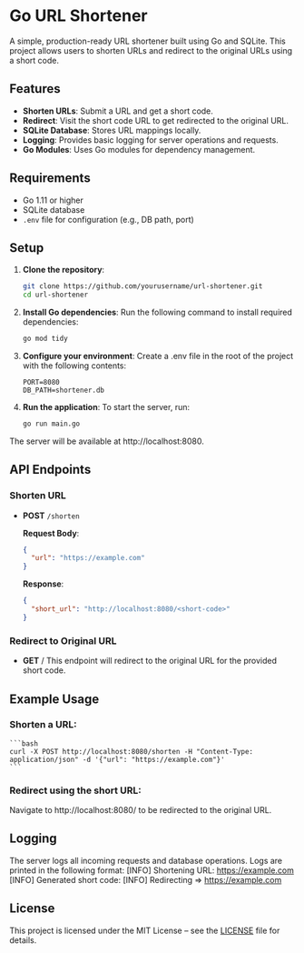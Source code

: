 # Go URL Shortener

A simple, production-ready URL shortener built using Go and SQLite. This project allows users to shorten URLs and redirect to the original URLs using a short code.

## Features

- **Shorten URLs**: Submit a URL and get a short code.
- **Redirect**: Visit the short code URL to get redirected to the original URL.
- **SQLite Database**: Stores URL mappings locally.
- **Logging**: Provides basic logging for server operations and requests.
- **Go Modules**: Uses Go modules for dependency management.


## Requirements

- Go 1.11 or higher
- SQLite database
- `.env` file for configuration (e.g., DB path, port)

## Setup

1. **Clone the repository**:
   ```bash
   git clone https://github.com/yourusername/url-shortener.git
   cd url-shortener
   ```

2. **Install Go dependencies**:
Run the following command to install required dependencies:
    ```bash
    go mod tidy
    ```

3. **Configure your environment**:
Create a .env file in the root of the project with the following contents:
    ```env
    PORT=8080
    DB_PATH=shortener.db
    ```

4. **Run the application**:
To start the server, run:
    ```bash
    go run main.go
    ```
The server will be available at http://localhost:8080.


## API Endpoints

### Shorten URL
- **POST** `/shorten`

  **Request Body**:
  ```json
  {
    "url": "https://example.com"
  }
  ```

  **Response**:
  ```json
  {
    "short_url": "http://localhost:8080/<short-code>"
  }
  ```

### Redirect to Original URL
- **GET** /<short-code>
This endpoint will redirect to the original URL for the provided short code.

## Example Usage

### Shorten a URL:
    ```bash
    curl -X POST http://localhost:8080/shorten -H "Content-Type: application/json" -d '{"url": "https://example.com"}'
    ```

### Redirect using the short URL:
Navigate to http://localhost:8080/<short-code> to be redirected to the original URL.

## Logging

The server logs all incoming requests and database operations.
Logs are printed in the following format:
[INFO] Shortening URL: https://example.com
[INFO] Generated short code: <short-code>
[INFO] Redirecting <short-code> => https://example.com


## License

This project is licensed under the MIT License – see the [LICENSE](LICENSE) file for details.
